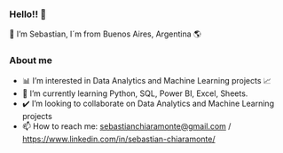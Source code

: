 ### Hello!! 👋

👋 I’m Sebastian, I´m from Buenos Aires, Argentina 🌎

### About me

- 📊 I’m interested in Data Analytics and Machine Learning projects 📈
- 📌 I’m currently learning Python, SQL, Power BI, Excel, Sheets.
- ✔️ I’m looking to collaborate on Data Analytics and Machine Learning projects
- 📫 How to reach me: sebastianchiaramonte@gmail.com / https://www.linkedin.com/in/sebastian-chiaramonte/
